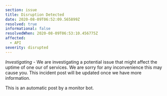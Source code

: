 ```yaml
---
section: issue
title: Disruption Detected
date: 2020-08-09T06:52:09.565899Z
resolved: true
informational: false
resolvedWhen: 2020-08-09T06:53:10.456775Z
affected:
  - API
severity: disrupted
---
```

*Investigating* - We are investigating a potential issue that might affect the uptime of one our of services. We are sorry for any inconvenience this may cause you. This incident post will be updated once we have more information.

This is an automatic post by a monitor bot.
        